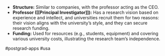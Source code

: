 - **Structure:** Similar to companies, with the professor acting as the CEO.
- **Professor ([[Principal Investigator]]):** Has a research vision based on experience and intellect, and universities recruit them for two reasons: their vision aligns with the university’s style, and they can secure research funding.
- **Funding:** Used for resources (e.g., students, equipment) and covering various university costs, illustrating the research team’s independence.

#postgrad-apps #usa